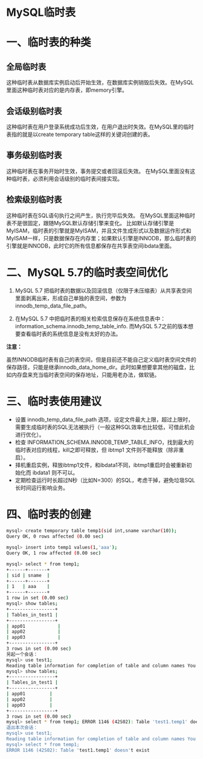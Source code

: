# MySQL临时表

# 一、临时表的种类

## 全局临时表

这种临时表从数据库实例启动后开始生效，在数据库实例销毁后失效。在MySQL里面这种临时表对应的是内存表，即memory引擎。

## 会话级别临时表

这种临时表在用户登录系统成功后生效，在用户退出时失效。在MySQL里的临时表指的就是以create temporary table这样的关键词创建的表。

## 事务级别临时表

这种临时表在事务开始时生效，事务提交或者回滚后失效。 在MySQL里面没有这种临时表，必须利用会话级别的临时表间接实现。

## 检索级别临时表

这种临时表在SQL语句执行之间产生，执行完毕后失效。 在MySQL里面这种临时表不是很固定，跟随MySQL默认存储引擎来变化。
比如默认存储引擎是MyISAM，临时表的引擎就是MyISAM，并且文件生成形式以及数据运作形式和MyISAM一样，只是数据保存在内存里；如果默认引擎是INNODB，那么临时表的引擎就是INNODB，此时它的所有信息都保存在共享表空间ibdata里面。

# 二、MySQL 5.7的临时表空间优化

1. MySQL 5.7 把临时表的数据以及回滚信息（仅限于未压缩表）从共享表空间里面剥离出来，形成自己单独的表空间，参数为innodb_temp_data_file_path。

2. 在MySQL 5.7 中把临时表的相关检索信息保存在系统信息表中：information_schema.innodb_temp_table_info. 而MySQL 5.7之前的版本想要查看临时表的系统信息是没有太好的办法。

**注意：**

虽然INNODB临时表有自己的表空间，但是目前还不能自己定义临时表空间文件的保存路径，只能是继承innodb_data_home_dir。此时如果想要拿其他的磁盘，比如内存盘来充当临时表空间的保存地址，只能用老办法，做软链。

# 三、临时表使用建议

- 设置 innodb_temp_data_file_path 选项，设定文件最大上限，超过上限时，需要生成临时表的SQL无法被执行（一般这种SQL效率也比较低，可借此机会进行优化）。
- 检查 INFORMATION_SCHEMA.INNODB_TEMP_TABLE_INFO，找到最大的临时表对应的线程，kill之即可释放，但 ibtmp1 文件则不能释放（除非重启）。
- 择机重启实例，释放ibtmp1文件，和ibdata1不同，ibtmp1重启时会被重新初始化而 ibdata1 则不可以。
- 定期检查运行时长超过N秒（比如N=300）的SQL，考虑干掉，避免垃圾SQL长时间运行影响业务。

# 四、临时表的创建

```bash
mysql> create temporary table temp1(sid int,sname varchar(10)); 
Query OK, 0 rows affected (0.00 sec) 

mysql> insert into temp1 values(1,'aaa'); 
Query OK, 1 row affected (0.00 sec) 

mysql> select * from temp1; 
+------+-------+ 
| sid | sname  | 
+------+-------+ 
| 1   | aaa    |
+------+-------+ 
1 row in set (0.00 sec)
mysql> show tables;
+-----------------+
| Tables_in_test1 |
+-----------------+
| app01            | 
| app02            | 
| app03            |
+-----------------+ 
3 rows in set (0.00 sec) 
另起一个会话：
mysql> use test1; 
Reading table information for completion of table and column names You can turn off this feature to get a quicker startup with -A Database changed 
mysql> show tables; 
+-----------------+
| Tables_in_test1 |
+-----------------+ 
| app01         |
| app02         | 
| app03         | 
+-----------------+ 
3 rows in set (0.00 sec) 
mysql> select * from temp1; ERROR 1146 (42S02): Table 'test1.temp1' doesn't exist 
退出本次会话：
mysql> use test1; 
Reading table information for completion of table and column names You can turn off this feature to get a quicker startup with -A Database changed 
mysql> select * from temp1;
ERROR 1146 (42S02): Table 'test1.temp1' doesn't exist
```

